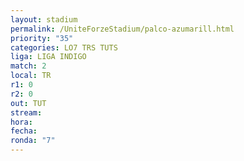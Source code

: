 ```yaml
---
layout: stadium
permalink: /UniteForzeStadium/palco-azumarill.html
priority: "35"
categories: LO7 TRS TUTS
liga: LIGA INDIGO
match: 2
local: TR
r1: 0
r2: 0
out: TUT
stream: 
hora: 
fecha: 
ronda: "7"
---
```

